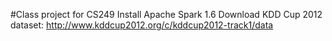 #Class project for CS249
Install Apache Spark 1.6
Download KDD Cup 2012 dataset: http://www.kddcup2012.org/c/kddcup2012-track1/data
